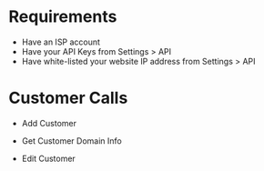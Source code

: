Requirements
==============

* Have an ISP account
* Have your API Keys from Settings > API
* Have white-listed your website IP address from Settings > API

Customer Calls
======================

* Add Customer

* Get Customer Domain Info

* Edit Customer
